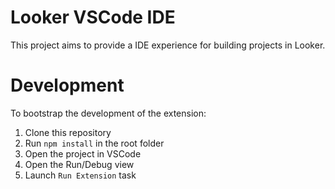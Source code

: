 # Looker VSCode IDE

This project aims to provide a IDE experience for building projects in Looker.


# Development

To bootstrap the development of the extension:

1. Clone this repository
1. Run `npm install` in the root folder
1. Open the project in VSCode
1. Open the Run/Debug view
1. Launch `Run Extension` task

